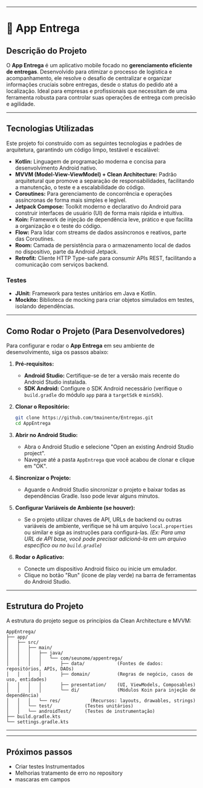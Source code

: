 
-----

# 🚚 App Entrega

## Descrição do Projeto

O **App Entrega** é um aplicativo mobile focado no **gerenciamento eficiente de entregas**. Desenvolvido para otimizar o processo de logística e acompanhamento, ele resolve o desafio de centralizar e organizar informações cruciais sobre entregas, desde o status do pedido até a localização. Ideal para empresas e profissionais que necessitam de uma ferramenta robusta para controlar suas operações de entrega com precisão e agilidade.

-----

## Tecnologias Utilizadas

Este projeto foi construído com as seguintes tecnologias e padrões de arquitetura, garantindo um código limpo, testável e escalável:

  * **Kotlin:** Linguagem de programação moderna e concisa para desenvolvimento Android nativo.
  * **MVVM (Model-View-ViewModel) + Clean Architecture:** Padrão arquitetural que promove a separação de responsabilidades, facilitando a manutenção, o teste e a escalabilidade do código.
  * **Coroutines:** Para gerenciamento de concorrência e operações assíncronas de forma mais simples e legível.
  * **Jetpack Compose:** Toolkit moderno e declarativo do Android para construir interfaces de usuário (UI) de forma mais rápida e intuitiva.
  * **Koin:** Framework de injeção de dependência leve, prático e que facilita a organização e o teste do código.
  * **Flow:** Para lidar com streams de dados assíncronos e reativos, parte das Coroutines.
  * **Room:** Camada de persistência para o armazenamento local de dados no dispositivo, parte da Android Jetpack.
  * **Retrofit:** Cliente HTTP Type-safe para consumir APIs REST, facilitando a comunicação com serviços backend.

### Testes

  * **JUnit:** Framework para testes unitários em Java e Kotlin.
  * **Mockito:** Biblioteca de mocking para criar objetos simulados em testes, isolando dependências.

-----

## Como Rodar o Projeto (Para Desenvolvedores)

Para configurar e rodar o **App Entrega** em seu ambiente de desenvolvimento, siga os passos abaixo:

1.  **Pré-requisitos:**

      * **Android Studio:** Certifique-se de ter a versão mais recente do Android Studio instalada.
      * **SDK Android:** Configure o SDK Android necessário (verifique o `build.gradle` do módulo `app` para a `targetSdk` e `minSdk`).

2.  **Clonar o Repositório:**

    ```bash
    git clone https://github.com/tmainente/Entregas.git
    cd AppEntrega
    ```

3.  **Abrir no Android Studio:**

      * Abra o Android Studio e selecione "Open an existing Android Studio project".
      * Navegue até a pasta `AppEntrega` que você acabou de clonar e clique em "OK".

4.  **Sincronizar o Projeto:**

      * Aguarde o Android Studio sincronizar o projeto e baixar todas as dependências Gradle. Isso pode levar alguns minutos.

5.  **Configurar Variáveis de Ambiente (se houver):**

      * Se o projeto utilizar chaves de API, URLs de backend ou outras variáveis de ambiente, verifique se há um arquivo `local.properties` ou similar e siga as instruções para configurá-las. *(Ex: Para uma URL de API base, você pode precisar adicioná-la em um arquivo específico ou no `build.gradle`)*

6.  **Rodar o Aplicativo:**

      * Conecte um dispositivo Android físico ou inicie um emulador.
      * Clique no botão "Run" (ícone de play verde) na barra de ferramentas do Android Studio.

-----

## Estrutura do Projeto

A estrutura do projeto segue os princípios da Clean Architecture e MVVM:

```
AppEntrega/
├── app/
│   ├── src/
│   │   ├── main/
│   │   │   ├── java/
│   │   │   │   └── com/seunome/appentrega/
│   │   │   │       ├── data/            (Fontes de dados: repositórios, APIs, DAOs)
│   │   │   │       ├── domain/          (Regras de negócio, casos de uso, entidades)
│   │   │   │       ├── presentation/    (UI, ViewModels, Composables)
│   │   │   │       └── di/              (Módulos Koin para injeção de dependência)
│   │   │   └── res/           (Recursos: layouts, drawables, strings)
│   │   └── test/            (Testes unitários)
│   │   └── androidTest/     (Testes de instrumentação)
├── build.gradle.kts
└── settings.gradle.kts
```

-----


-----

## Próximos passos

* Criar testes Instrumentados
* Melhorias tratamento de erro no repository
* mascaras em campos
  

